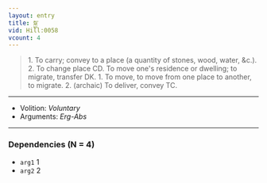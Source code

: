 ```yaml
---
layout: entry
title: སྐྱ་
vid: Hill:0058
vcount: 4
---
```

> 1\. To carry; convey to a place (a quantity of stones, wood, water, &c\.)\. 2\. To change place CD\. To move one's residence or dwelling; to migrate, transfer DK\. 1\. To move, to move from one place to another, to migrate\. 2\. (archaic) To deliver, convey TC\.

---
* Volition: _Voluntary_
* Arguments: _Erg-Abs_

---

### Dependencies (N = 4)
* `arg1` 1
* `arg2` 2
